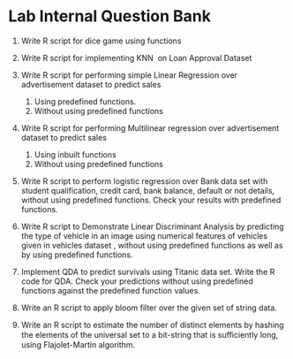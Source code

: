# Lab Internal Question Bank
1. Write R script for dice game using functions

3. Write R script for implementing KNN  on Loan Approval Dataset

4. Write R script for performing simple Linear Regression over advertisement dataset to predict sales
    1. Using predefined functions.
    2. Without using predefined functions

5. Write R script for performing Multilinear regression over advertisement dataset to predict sales
    1. Using inbuilt functions
    2. Without using predefined functions

6. Write R script to perform logistic regression over Bank data set with student qualification, credit card, bank balance, default or not details, without using predefined functions. Check your results with predefined functions.

7. Write R script to Demonstrate Linear Discriminant Analysis by predicting the type of vehicle in an image using numerical features of vehicles given in vehicles dataset , without using predefined functions as well as by using predefined functions.

8. Implement QDA to predict survivals using Titanic data set. Write the R code for QDA. Check your predictions without using predefined functions against the predefined function values.

9. Write an R script to apply bloom filter over the given set of string data.

10. Write an R script to estimate the number of distinct elements by hashing the elements of the universal set to a bit-string that is suﬃciently long, using Flajolet-Martin algorithm.